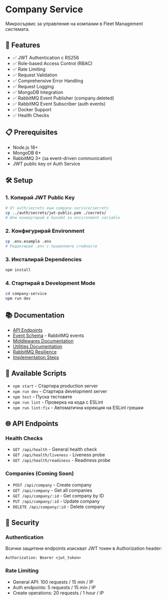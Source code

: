 # Company Service

Микросървис за управление на компании в Fleet Management системата.

## 🚀 Features

- ✅ JWT Authentication с RS256
- ✅ Role-based Access Control (RBAC)
- ✅ Rate Limiting
- ✅ Request Validation
- ✅ Comprehensive Error Handling
- ✅ Request Logging
- ✅ MongoDB Integration
- ✅ RabbitMQ Event Publisher (company.deleted)
- ✅ RabbitMQ Event Subscriber (auth events)
- ✅ Docker Support
- ✅ Health Checks

## 📋 Prerequisites

- Node.js 18+
- MongoDB 6+
- RabbitMQ 3+ (за event-driven communication)
- JWT public key от Auth Service

## 🛠️ Setup

### 1. Копирай JWT Public Key

```bash
# От auth/secrets към company-service/secrets
cp ../auth/secrets/jwt-public.pem ./secrets/
# Или конвертирай в base64 за environment variable
```

### 2. Конфигурирай Environment

```bash
cp .env.example .env
# Редактирай .env с правилните стойности
```

### 3. Инсталирай Dependencies

```bash
npm install
```

### 4. Стартирай в Development Mode

```powershell
cd company-service
npm run dev
```

## 📚 Documentation

- [API Endpoints](docs/API_ENDPOINTS.md)
- [Event Schema](docs/EVENT_SCHEMA.md) - RabbitMQ events
- [Middlewares Documentation](docs/MIDDLEWARES.md)
- [Utilities Documentation](docs/UTILITIES.md)
- [RabbitMQ Resilience](docs/RABBITMQ_RESILIENCE.md)
- [Implementation Steps](IMPLEMENTATION_STEPS.md)

## 🔧 Available Scripts

- `npm start` - Стартира production server
- `npm run dev` - Стартира development server
- `npm test` - Пуска тестовете
- `npm run lint` - Проверка на кода с ESLint
- `npm run lint:fix` - Автоматична корекция на ESLint грешки

## 🌐 API Endpoints

### Health Checks
- `GET /api/health` - General health check
- `GET /api/health/liveness` - Liveness probe
- `GET /api/health/readiness` - Readiness probe

### Companies (Coming Soon)
- `POST /api/company` - Create company
- `GET /api/company` - Get all companies
- `GET /api/company/:id` - Get company by ID
- `PUT /api/company/:id` - Update company
- `DELETE /api/company/:id` - Delete company

## 🔐 Security

### Authentication
Всички защитени endpoints изискват JWT токен в Authorization header:
```
Authorization: Bearer <jwt_token>
```

### Rate Limiting
- General API: 100 requests / 15 min / IP
- Auth endpoints: 5 requests / 15 min / IP
- Create operations: 20 requests / 1 hour / IP
